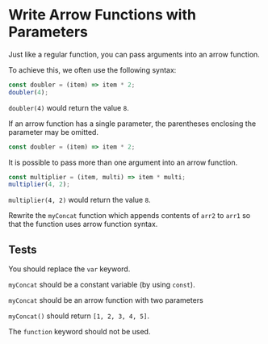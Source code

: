 # Write Arrow Functions with Parameters

Just like a regular function, you can pass arguments into an arrow function.

To achieve this, we often use the following syntax:

```javascript
const doubler = (item) => item * 2;
doubler(4);
```

`doubler(4)` would return the value `8`.

If an arrow function has a single parameter, the parentheses enclosing the parameter may be omitted.

```javascript
const doubler = (item) => item * 2;
```

It is possible to pass more than one argument into an arrow function.

```javascript
const multiplier = (item, multi) => item * multi;
multiplier(4, 2);
```

`multiplier(4, 2)` would return the value `8`.

Rewrite the `myConcat` function which appends contents of `arr2` to `arr1` so that the function uses arrow function syntax.

## Tests

You should replace the `var` keyword.

`myConcat` should be a constant variable (by using `const`).

`myConcat` should be an arrow function with two parameters

`myConcat()` should return `[1, 2, 3, 4, 5]`.

The `function` keyword should not be used.
